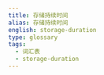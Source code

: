 ```yaml
---
title: 存储持续时间
alias: 存储持续时间
english: storage-duration
type: glossary
tags:
  - 词汇表
  - storage-duration
---
```

